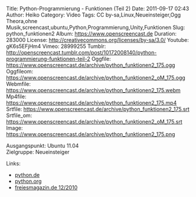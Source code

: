 Title: Python-Programmierung - Funktionen (Teil 2)
Date: 2011-09-17 02:43
Author: Heiko
Category: Video
Tags: CC by-sa,Linux,Neueinsteiger,Ogg Theora,ohne Musik,screencast,ubuntu,Python,Programmierung,Unity,Funktionen
Slug: python_funktionen2
Album: https://www.openscreencast.de
Duration: 283000
License: http://creativecommons.org/licenses/by-sa/3.0/
Youtube: gK6s5EFjHm4
Vimeo: 28999255
Tumblr: http://openscreencast.tumblr.com/post/10172008140/python-programmierung-funktionen-teil-2
Oggfile: https://www.openscreencast.de/archive/python_funktionen2_175.ogg
Oggfileom: https://www.openscreencast.de/archive/python_funktionen2_oM_175.ogg
Webmfile: https://www.openscreencast.de/archive/python_funktionen2_175.webm
Mp4file: https://www.openscreencast.de/archive/python_funktionen2_175.mp4
Srtfile: https://www.openscreencast.de/archive/python_funktionen2_175.srt
Srtfile_om: https://www.openscreencast.de/archive/python_funktionen2_oM_175.srt
Image: https://www.openscreencast.de/archive/python_funktionen2_175.png

Ausgangspunkt: Ubuntu 11.04  
Zielgruppe: Neueinsteiger  

Links:

  * [python.de](http://www.python.de "Link zu Python.de" )
  * [python.org](http://www.python.org "Link zu Python.org" )
  * [freiesmagazin.de 12/2010](http://www.freiesmagazin.de/freiesMagazin-2010-12 "Link zu freiesmagazin.de" )

